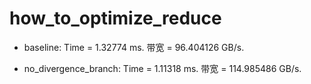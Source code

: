 # how_to_optimize_reduce

* baseline: Time = 1.32774 ms. 带宽 = 96.404126 GB/s.

* no_divergence_branch: Time = 1.11318 ms. 带宽 = 114.985486 GB/s.


